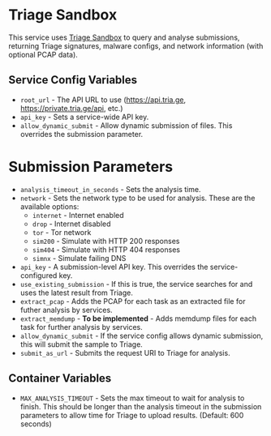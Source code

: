 # Triage Sandbox
This service uses [Triage Sandbox](https://tria.ge) to query and analyse submissions, returning Triage signatures, malware configs, and network information (with optional PCAP data).

## Service Config Variables
- `root_url` - The API URL to use (https://api.tria.ge, https://private.tria.ge/api, etc.)
- `api_key` - Sets a service-wide API key.
- `allow_dynamic_submit` - Allow dynamic submission of files. This overrides the submission parameter.

# Submission Parameters
- `analysis_timeout_in_seconds` - Sets the analysis time.
- `network` - Sets the network type to be used for analysis. These are the available options:
    - `internet` - Internet enabled
    - `drop` - Internet disabled
    - `tor` - Tor network
    - `sim200` - Simulate with HTTP 200 responses
    - `sim404` - Simulate with HTTP 404 responses
    - `simnx` - Simulate failing DNS
- `api_key` - A submission-level API key. This overrides the service-configured key.
- `use_existing_submission` - If this is true, the service searches for and uses the latest result from Triage.
- `extract_pcap` - Adds the PCAP for each task as an extracted file for futher analysis by services.
- `extract_memdump` - **To be implemented** - Adds memdump files for each task for further analysis by services.
- `allow_dynamic_submit` - If the service config allows dynamic submission, this will submit the sample to Triage.
- `submit_as_url` - Submits the request URI to Triage for analysis.

## Container Variables
- `MAX_ANALYSIS_TIMEOUT` - Sets the max timeout to wait for analysis to finish. This should be longer than the analysis timeout in the submission parameters to allow time for Triage to upload results. (Default: 600 seconds)
